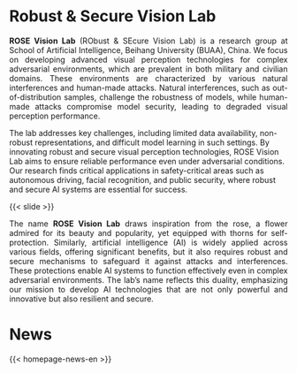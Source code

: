 # Robust & Secure Vision Lab

<p style="text-align:justify">
<b>ROSE Vision Lab</b> (RObust & SEcure Vision Lab) is a research group at School of Artificial Intelligence, Beihang University (BUAA), China.  We focus on developing advanced visual perception technologies for complex adversarial environments, which are prevalent in both military and civilian domains. These environments are characterized by various natural interferences and human-made attacks. Natural interferences, such as out-of-distribution samples, challenge the robustness of models, while human-made attacks compromise model security, leading to degraded visual perception performance.

The lab addresses key challenges, including limited data availability, non-robust representations, and difficult model learning in such settings. By innovating robust and secure visual perception technologies, ROSE Vision Lab aims to ensure reliable performance even under adversarial conditions. Our research finds critical applications in safety-critical areas such as autonomous driving, facial recognition, and public security, where robust and secure AI systems are essential for success.
</p>

{{< slide >}}

<p style="text-align:justify">
The name <b>ROSE Vision Lab</b> draws inspiration from the rose, a flower admired for its beauty and popularity, yet equipped with thorns for self-protection. Similarly, artificial intelligence (AI) is widely applied across various fields, offering significant benefits, but it also requires robust and secure mechanisms to safeguard it against attacks and interferences. These protections enable AI systems to function effectively even in complex adversarial environments. The lab’s name reflects this duality, emphasizing our mission to develop AI technologies that are not only powerful and innovative but also resilient and secure.
</p>


# News

{{< homepage-news-en >}}


